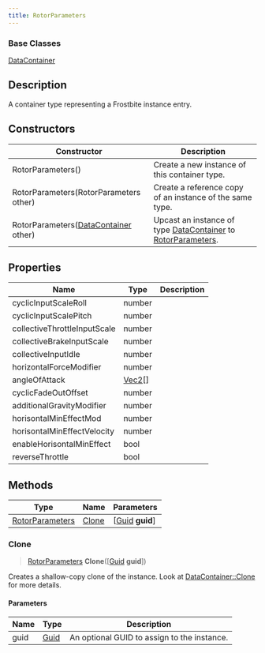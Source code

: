 ```yaml
---
title: RotorParameters
---
```

### Base Classes

[DataContainer](/vext/ref/shared/class/datacontainer)

## Description

A container type representing a Frostbite instance entry.

## Constructors

| Constructor                                                                | Description                                                                                                           |
| -------------------------------------------------------------------------- | --------------------------------------------------------------------------------------------------------------------- |
| RotorParameters()                                                          | Create a new instance of this container type.                                                                         |
| RotorParameters(RotorParameters other)                                     | Create a reference copy of an instance of the same type.                                                              |
| RotorParameters([DataContainer](/vext/ref/shared/class/datacontainer) other) | Upcast an instance of type [DataContainer](/vext/ref/shared/class/datacontainer) to [RotorParameters](RotorParameters). |

## Properties

| Name                         | Type                                  | Description |
| ---------------------------- | ------------------------------------- | ----------- |
| cyclicInputScaleRoll         | number                                |             |
| cyclicInputScalePitch        | number                                |             |
| collectiveThrottleInputScale | number                                |             |
| collectiveBrakeInputScale    | number                                |             |
| collectiveInputIdle          | number                                |             |
| horizontalForceModifier      | number                                |             |
| angleOfAttack                | [Vec2](/vext/ref/shared/class/Vec2)\[\] |             |
| cyclicFadeOutOffset          | number                                |             |
| additionalGravityModifier    | number                                |             |
| horisontalMinEffectMod       | number                                |             |
| horisontalMinEffectVelocity  | number                                |             |
| enableHorisontalMinEffect    | bool                                  |             |
| reverseThrottle              | bool                                  |             |

## Methods

| Type                               | Name            | Parameters                                     |
| ---------------------------------- | --------------- | ---------------------------------------------- |
| [RotorParameters](RotorParameters) | [Clone](#clone) | \[[Guid](/vext/ref/shared/class/guid) **guid**\] |

### Clone

> [RotorParameters](RotorParameters) **Clone**(\[[Guid](/vext/ref/shared/class/guid) **guid**\])

Creates a shallow-copy clone of the instance. Look at [DataContainer::Clone](/vext/ref/shared/class/datacontainer#clone) for more details.

#### Parameters

| Name | Type         | Description                                 |
| ---- | ------------ | ------------------------------------------- |
| guid | [Guid](Guid) | An optional GUID to assign to the instance. |
